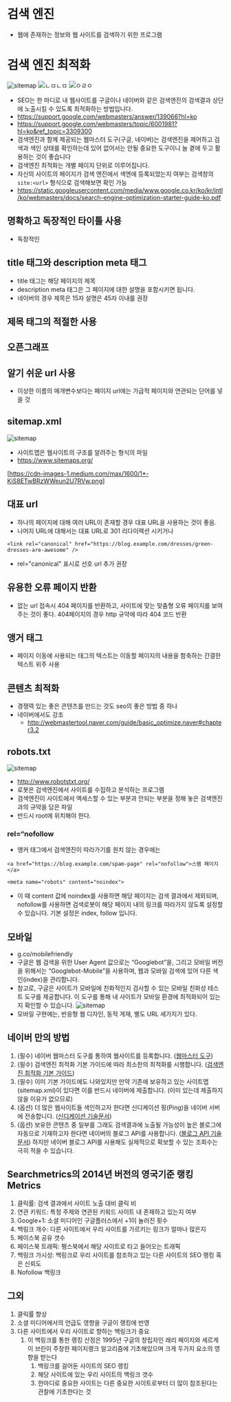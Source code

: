 # 검색 엔진
* 웹에 존재하는 정보와 웹 사이트를 검색하기 위한 프로그램

# 검색 엔진 최적화
![sitemap](./img/table.png)
![ㄴㅁㄴㅁ](./img/seo_3keywords.png)
![ㅇㄹㅇ](./img/ranking-factors-uk-overview.jpg)
* SEO는 한 마디로 내 웹사이트를 구글이나 네이버와 같은 검색엔진의 검색결과 상단에 노출시킬 수 있도록 최적화하는 방법입니다.
* https://support.google.com/webmasters/answer/139066?hl=ko
* https://support.google.com/webmasters/topic/6001981?hl=ko&ref_topic=3309300
* 검색엔진과 함께 제공되는 웹마스터 도구(구글, 네이버)는 검색엔진을 제어하고 검색과 색인 상태를 확인하는데 있어 없어서는 안될 중요한 도구이니 늘 곁에 두고 활용하는 것이 좋습니다
* 검색엔진 최적화는 개별 페이지 단위로 이루어집니다.
* 자신의 사이트의 페이지가 검색 엔진에서 색엔에 등록되었는지 여부는 검색창의 `site:<url>` 형식으로 검색해보면 확인 가능
* https://static.googleusercontent.com/media/www.google.co.kr/ko/kr/intl/ko/webmasters/docs/search-engine-optimization-starter-guide-ko.pdf

## 명확하고 독장적인 타이틀 사용
* 독창적인 

## title 태그와 description meta 태그
* title 태그는 해당 페이지의 제목
* description meta 태그은 그 페이지에 대한 설명을 포함시키면 됩니다.
* 네이버의 경우 제목은 15자 설명은 45자 이내를 권장

## 제목 태그의 적절한 사용

## 오픈그래프

## 알기 쉬운 url 사용
* 이상한 이름의 매개변수보다는 페이지 url에는 가급적 페이지와 연관되는 단어를 넣을 것

## sitemap.xml
![sitemap](./img/sitemap.png)
* 사이트맵은 웹사이트의 구조를 알려주는 형식의 파일
* https://www.sitemaps.org/

[https://cdn-images-1.medium.com/max/1600/1*-KiS8ETwBRzWWeun2U7RVw.png]

## 대표 url
* 하나의 페이지에 대해 여러 URL이 존재할 경우 대표 URL을 사용하는 것이 좋음.
* 나머지 URL에 대해서는 대표 URL로 301 리다이렉션 시키거나
```
<link rel="canonical" href="https://blog.example.com/dresses/green-dresses-are-awesome" />
```
* rel="canonical" 표시로 선호 url 추가 권장

## 유용한 오류 페이지 반환
* 없는 url 접속시 404 페이지를 반환하고, 사이트에 맞는 맞춤형 오류 페이지를 보여주는 것이 좋다. 404페이지의 경우 http 규약에 따라 404 코드 반환

## 앵거 태그
* 페이지 이동에 사용되는 <a> 태그의 텍스트는 이동할 페이지의 내용을 함축하는 간결한 텍스트 위주 사용

## 콘텐츠 최적화
* 경쟁력 있는 좋은 콘텐츠를 만드는 것도 seo의 좋은 방법 중 하나
* 네이버에서도 강조
	* http://webmastertool.naver.com/guide/basic_optimize.naver#chapter3.2

## robots.txt
![sitemap](./img/robot.jpeg)
* http://www.robotstxt.org/
* 로봇은 검색엔진에서 사이트를 수집하고 분석하는 프로그램
* 검색엔진이 사이트에서 액세스할 수 있는 부분과 안되는 부분을 정해 놓은 검색엔진과의 규약을 담은 파일
* 반드시 root에 위치해야 한다.

### rel=“nofollow
* 앵커 태그에서 검색엔진이 따라가기를 원치 않는 경우에는
```
<a href="https://blog.example.com/spam-page" rel="nofollow">스팸 페이지</a>
```
```
<meta name="robots" content="noindex">
```
* 이 때 content 값에 noindex를 사용하면 해당 페이지는 검색 결과에서 제외되며, nofollow를 사용하면 검색로봇이 해당 페이지 내의 링크를 따라가지 않도록 설정할 수 있습니다. 기본 설정은 index, follow 입니다.

## 모바일
* g.co/mobilefriendly
* 구글은 웹 검색을 위한 User Agent 값으로는 “Googlebot”을, 그리고 모바일 버전을 위해서는 “Googlebot-Mobile”을 사용하며, 웹과 모바일 검색에 있어 다른 색인(index)을 관리합니다.
* 참고로, 구글은 사이트가 모바일에 친화적인지 검사할 수 있는 모바일 친화성 테스트 도구를 제공합니다. 이 도구를 통해 내 사이트가 모바일 환경에 최적화되어 있는지 확인할 수 있습니다.
![sitemap](./img/mobile.png)
* 모바일 구현에는, 반응형 웹 디자인, 동적 게재, 별도 URL 세가지가 있다.

## 네이버 만의 방법
1. (필수) 네이버 웹마스터 도구를 통하여 웹사이트를 등록합니다. ([웹마스터 도구](http://webmastertool.naver.com/))
2. (필수) 검색엔진 최적화 기본 가이드에 따라 최소한의 최적화를 시행합니다. ([검색엔진 최적화 기본 가이드](http://webmastertool.naver.com/guide/basic_optimize.naver))
3. (필수) 이미 기본 가이드에도 나와있지만 만약 기존에 보유하고 있는 사이트맵(sitemap.xml)이 있다면 이를 반드시 네이버에 제출합니다. (이미 있는데 제출하지 않을 이유가 없으므로)
4. (옵션) 더 많은 웹사이트들 색인하고자 한다면 신디케이션 핑(Ping)을 네이버 서버에 전송합니다. ([신디케이션 기술문서](http://webmastertool.naver.com/guide/syndi_guide.naver))
5. (옵션) 보유한 콘텐츠 중 일부를 그래도 검색결과에 노출될 가능성이 높은 블로그에 자동으로 기재하고자 한다면 네이버의 블로그 API를 사용합니다. ([블로그 API 기술문서](https://developers.naver.com/main/)) 하지만 네이버 블로그 API를 사용해도 실제적으로 확보할 수 있는 조회수는 극히 적을 수 있습니다.

## Searchmetrics의 2014년 버전의 영국기준 랭킹 Metrics
1. 클릭률: 검색 결과에서 사이트 노출 대비 클릭 비
1. 연관 키워드: 특정 주제와 연관된 키워드 사이트 내 존재하고 있는지 여부
1. Google+1: 소셜 미디어인 구글플러스에서 +1이 눌러진 횟수
1. 백링크 개수: 다른 사이트에서 우리 사이트를 가르키는 링크가 얼마나 많은지
1. 페이스북 공유 갯수
1. 페이스북 트래픽: 펭스북에서 해당 사이트로 타고 들어오는 트래픽
1. 백링크 가시성: 백링크로 우리 사이트를 참조하고 있는 다른 사이트의 SEO 랭킹 혹은 신뢰도
1. Nofollow 백링크

## 그외
1. 클릭률 향상
1. 소셜 미디어에서의 언급도 영향을 구글이 랭킹에 반영
1. 다른 사이트에서 우리 사이트로 향하는 백링크가 중요
	1. 이 백링크를 통한 랭킹 산정은 1995년 구글의 창립자인 래리 페이지와 세르게이 브린이 주창한 페이지랭크 알고리즘에 기초해있으며 크게 두가지 요소의 영향을 받는다
		1. 백링크를 걸어둔 사이트의 SEO 랭킹
		1. 해당 사이트에 있는 우리 사이트의 백링크 갯수
		1. 한마디로 중요한 사이트는 다른 중요한 사이트로부터 더 많이 참조된다는 관찰에 기초한다는 것